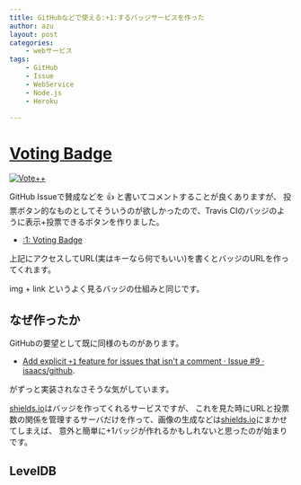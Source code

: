 ```yaml
---
title: GitHubなどで使える:+1:するバッジサービスを作った
author: azu
layout: post
categories:
    - webサービス
tags:
    - GitHub
    - Issue
    - WebService
    - Node.js
    - Heroku

---
```


# [Voting Badge](http://azu.github.io/voting-badge/ "Voting Badge")

[![Vote++](https://voting-badge.herokuapp.com/img?url=https://github.com/azu/voting-badge)](https://voting-badge.herokuapp.com/vote?url=https://github.com/azu/voting-badge)
 
GitHub Issueで賛成などを :+1: と書いてコメントすることが良くありますが、
投票ボタン的なものとしてそういうのが欲しかったので、Travis CIのバッジのように表示+投票できるボタンを作りました。

- [:1: Voting Badge](http://azu.github.io/voting-badge/ ":1: Voting Badge")

上記にアクセスしてURL(実はキーなら何でもいい)を書くとバッジのURLを作ってくれます。

img + link というよく見るバッジの仕組みと同じです。

## なぜ作ったか

GitHubの要望として既に同様のものがあります。

- [Add explicit `+1` feature for issues that isn&#39;t a comment · Issue #9 · isaacs/github](https://github.com/isaacs/github/issues/9 "Add explicit `+1` feature for issues that isn&#39;t a comment · Issue #9 · isaacs/github").

がずっと実装されなさそうな気がしています。

[shields.io](http://shields.io/ "shields.io")はバッジを作ってくれるサービスですが、
これを見た時にURLと投票数の関係を管理するサーバだけを作って、画像の生成などは[shields.io](http://shields.io/ "shields.io")にまかせてしまえば、
意外と簡単に+1バッジが作れるかもしれないと思ったのが始まりです。

## LevelDB

